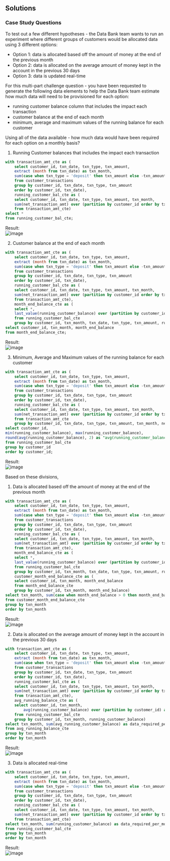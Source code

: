 ## **Solutions**

### Case Study Questions

To test out a few different hypotheses - the Data Bank team wants to run an experiment where different groups of customers would be allocated data using 3 different options:

* Option 1: data is allocated based off the amount of money at the end of the previous month
* Option 2: data is allocated on the average amount of money kept in the account in the previous 30 days
* Option 3: data is updated real-time

For this multi-part challenge question - you have been requested to generate the following data elements to help the Data Bank team estimate how much data will need to be provisioned for each option:

* running customer balance column that includes the impact each transaction
* customer balance at the end of each month
* minimum, average and maximum values of the running balance for each customer
  
Using all of the data available - how much data would have been required for each option on a monthly basis?

1. Running Customer balances that includes the impact each transaction
   
```sql
with transaction_amt_cte as (
	select customer_id, txn_date, txn_type, txn_amount,
	extract (month from txn_date) as txn_month,
	sum(case when txn_type = 'deposit' then txn_amount else -txn_amount end) as net_transaction_amt
	from customer_transactions
	group by customer_id, txn_date, txn_type, txn_amount
	order by customer_id, txn_date),
	running_customer_bal_cte as (
	select customer_id, txn_date, txn_type, txn_amount, txn_month,
	sum(net_transaction_amt) over (partition by customer_id order by txn_month rows between unbounded preceding and current row) as running_customer_balance
	from transaction_amt_cte)
select *
from running_customer_bal_cte;
```
Result:  
![image](https://github.com/Minautee/8-Week-SQL-Practice/assets/68679965/9c4e26a1-3807-4999-a34d-20521e9106bd)

2. Customer balance at the end of each month

```sql
with transaction_amt_cte as (
	select customer_id, txn_date, txn_type, txn_amount,
	extract (month from txn_date) as txn_month,
	sum(case when txn_type = 'deposit' then txn_amount else -txn_amount end) as net_transaction_amt
	from customer_transactions
	group by customer_id, txn_date, txn_type, txn_amount
	order by customer_id, txn_date),
	running_customer_bal_cte as (
	select customer_id, txn_date, txn_type, txn_amount, txn_month,
	sum(net_transaction_amt) over (partition by customer_id order by txn_month rows between unbounded preceding and current row) as running_customer_balance
	from transaction_amt_cte),
	month_end_balance_cte as (
	select *, 
	last_value(running_customer_balance) over (partition by customer_id, txn_month order by txn_month) as month_end_balance
	from running_customer_bal_cte
	group by customer_id, txn_month, txn_date, txn_type, txn_amount, running_customer_balance)
select customer_id, txn_month, month_end_balance
from month_end_balance_cte;
```
Result:  
![image](https://github.com/Minautee/8-Week-SQL-Practice/assets/68679965/f8fee5f3-eddb-44fb-92f4-86d3e9aea597)


3. Minimum, Average and Maximum values of the running balance for each customer

```sql
with transaction_amt_cte as (
	select customer_id, txn_date, txn_type, txn_amount,
	extract (month from txn_date) as txn_month,
	sum(case when txn_type = 'deposit' then txn_amount else -txn_amount end) as net_transaction_amt
	from customer_transactions
	group by customer_id, txn_date, txn_type, txn_amount
	order by customer_id, txn_date),
	running_customer_bal_cte as (
	select customer_id, txn_date, txn_type, txn_amount, txn_month,
	sum(net_transaction_amt) over (partition by customer_id order by txn_month rows between unbounded preceding and current row) as running_customer_balance
	from transaction_amt_cte
	group by customer_id, txn_date, txn_type, txn_amount, txn_month, net_transaction_amt)
select customer_id,
min(running_customer_balance), max(running_customer_balance),
round(avg(running_customer_balance), 2) as "avg(running_customer_balance)"
from running_customer_bal_cte
group by customer_id
order by customer_id;
```
Result:  
![image](https://github.com/Minautee/8-Week-SQL-Practice/assets/68679965/e6c224b1-8721-41ec-9816-cd121ee1e072)

Based on these divisions, 
1. Data is allocated based off the amount of money at the end of the previous month

```sql
with transaction_amt_cte as (
	select customer_id, txn_date, txn_type, txn_amount,
	extract (month from txn_date) as txn_month,
	sum(case when txn_type = 'deposit' then txn_amount else -txn_amount end) as net_transaction_amt
	from customer_transactions
	group by customer_id, txn_date, txn_type, txn_amount
	order by customer_id, txn_date),
	running_customer_bal_cte as (
	select customer_id, txn_date, txn_type, txn_amount, txn_month,
	sum(net_transaction_amt) over (partition by customer_id order by txn_month rows between unbounded preceding and current row) as running_customer_balance
	from transaction_amt_cte),
	month_end_balance_cte as (
	select *, 
	last_value(running_customer_balance) over (partition by customer_id, txn_month order by txn_month) as month_end_balance
	from running_customer_bal_cte
	group by customer_id, txn_month, txn_date, txn_type, txn_amount, running_customer_balance),
	customer_month_end_balance_cte as (
	select customer_id, txn_month, month_end_balance
	from month_end_balance_cte
	group by customer_id, txn_month, month_end_balance)
select txn_month, sum(case when month_end_balance > 0 then month_end_balance else 0 end) as data_required_per_month
from customer_month_end_balance_cte
group by txn_month
order by txn_month
```
Result:  
![image](https://github.com/Minautee/8-Week-SQL-Practice/assets/68679965/cd25649b-286f-40a1-9354-194c0551f96c)

2. Data is allocated on the average amount of money kept in the account in the previous 30 days

```sql
with transaction_amt_cte as (
	select customer_id, txn_date, txn_type, txn_amount,
	extract (month from txn_date) as txn_month,
	sum(case when txn_type = 'deposit' then txn_amount else -txn_amount end) as net_transaction_amt
	from customer_transactions
	group by customer_id, txn_date, txn_type, txn_amount
	order by customer_id, txn_date),
	running_customer_bal_cte as (
	select customer_id, txn_date, txn_type, txn_amount, txn_month,
	sum(net_transaction_amt) over (partition by customer_id order by txn_month rows between unbounded preceding and current row) as running_customer_balance
	from transaction_amt_cte),
	avg_running_balance_cte as (
	select customer_id, txn_month,
		avg(running_customer_balance) over (partition by customer_id) as "avg_running_customer_balance"
	from running_customer_bal_cte
	group by customer_id, txn_month, running_customer_balance)
select txn_month, sum(avg_running_customer_balance) as data_required_per_month
from avg_running_balance_cte
group by txn_month
order by txn_month
```
Result:  
![image](https://github.com/Minautee/8-Week-SQL-Practice/assets/68679965/041edb88-2829-4ec1-bbe5-452ca4e5fb11)

3. Data is allocated real-time

```sql
with transaction_amt_cte as (
	select customer_id, txn_date, txn_type, txn_amount,
	extract (month from txn_date) as txn_month,
	sum(case when txn_type = 'deposit' then txn_amount else -txn_amount end) as net_transaction_amt
	from customer_transactions
	group by customer_id, txn_date, txn_type, txn_amount
	order by customer_id, txn_date),
	running_customer_bal_cte as (
	select customer_id, txn_date, txn_type, txn_amount, txn_month,
	sum(net_transaction_amt) over (partition by customer_id order by txn_month rows between unbounded preceding and current row) as running_customer_balance
	from transaction_amt_cte)
select txn_month, sum(running_customer_balance) as data_required_per_month
from running_customer_bal_cte
group by txn_month
order by txn_month
```
Result:  
![image](https://github.com/Minautee/8-Week-SQL-Practice/assets/68679965/cd5900b2-a7aa-4c04-9fa8-c52d55919655)

